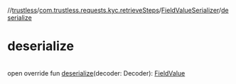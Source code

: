 //[trustless](../../../index.md)/[com.trustless.requests.kyc.retrieveSteps](../index.md)/[FieldValueSerializer](index.md)/[deserialize](deserialize.md)

# deserialize

\
open override fun [deserialize](deserialize.md)(decoder: Decoder): [FieldValue](../-field-value/index.md)
